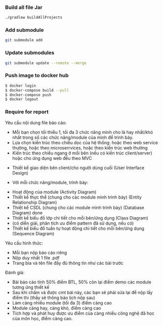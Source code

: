 ### Build all file Jar
```bash
./gradlew buildAllProjects
```
### Add submodule
```bash
git submodule add
```
### Update submodules
```bash
git submodule update --remote --merge
```
### Push image to docker hub
```bash
$ docker login
$ docker-compose build --pull
$ docker-compose push
$ docker logout
```

### Require for report
Yêu cầu nội dung file báo cáo:
+ Mỗi bạn chọn tối thiểu 1, tối đa 3 chức năng mình cho là hay nhất/khó nhất trong số các chức năng/module của mình để trình bày.
+ Lựa chọn kiến trúc theo chiều dọc của hệ thống: hoặc theo web service thường, hoặc theo microserrvices, hoặc theo kiến trúc web thường
+ Kiến trúc theo chiều ngang ở mỗi bên (nếu có kiến trúc client/server) hoặc cho ứng dụng web đều theo MVC
- Thiết kế giao diện bên client/cho người dùng cuối (User Interface Design)
+ Với mỗi chức năng/module, trình bày:
- Hoạt động của module (Activity Diagram)
- Thiết kế thực thể (chung cho các module mình trình bày) (Entity Relationship Diagram)
- Thiết kế CSDL  (chung cho các module mình trình bày) (Database Diagram) done
- Thiết kế biểu đồ lớp chi tiết cho mỗi bên/ứng dụng (Class Diagram)
- (có diễn giải, phân tích ưu điểm pattern đã sử dụng, nếu có)
- Thiết kế biểu đồ tuần tự hoạt động chi tiết cho mỗi bên/ứng dụng (Sequence Diagram)

Yêu cầu hình thức:
- Mỗi bạn nộp báo cáo riêng
- Nộp duy nhất 1 file .pdf
- Trang bìa và tên file đầy đủ thông tin như các bài trước

Đánh giá:
- Bài báo cáo tính 50% điểm BTL, 50% còn lại điểm demo các module tương ứng thiết kế
- Sau khi chấm và được cmt bài này, các bạn sẽ phải sửa lại để nộp lấy điểm thi (thầy sẽ thông báo lịch nộp sau)
- Làm càng nhiều module (tối đa 3) điểm càng cao
- Module càng hay, càng khó, điểm càng cao
- Tích hợp và phát huy được ưu điểm của càng nhiều công nghệ đã học của môn học, điểm càng cao.